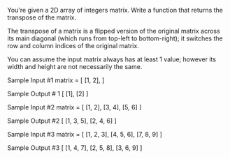 You're given a 2D array of integers matrix. Write a function that returns the transpose of the matrix.

The transpose of a matrix is a flipped version of the original matrix across its main diagonal (which runs from top-left to bottom-right); it switches the row and column indices of the original matrix.

You can assume the input matrix always has at least 1 value; however its width and height are not necessarily the same.

Sample Input #1
matrix = [
  [1, 2],
]

Sample Output # 1
[
  [1],
  [2]
]

Sample Input #2
matrix = [
  [1, 2],
  [3, 4],
  [5, 6]
]

Sample Output #2
[
  [1, 3, 5],
  [2, 4, 6]
]

Sample Input #3
matrix = [
  [1, 2, 3],
  [4, 5, 6],
  [7, 8, 9]
]

Sample Output #3
[
  [1, 4, 7],
  [2, 5, 8],
  [3, 6, 9]
]